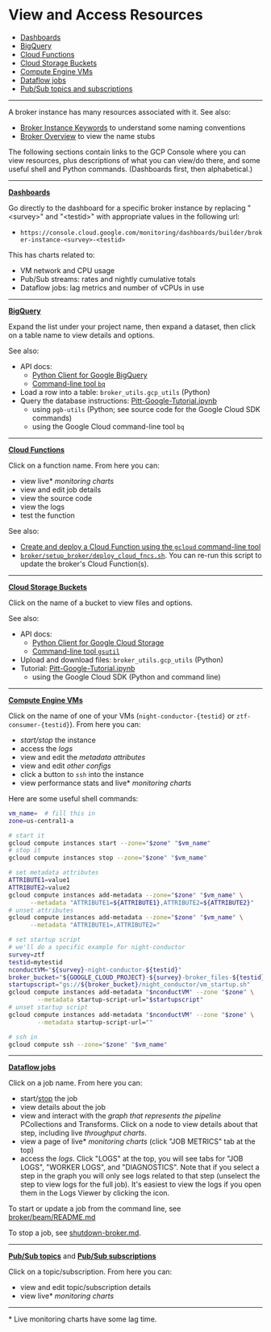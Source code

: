 # View and Access Resources

- [Dashboards](#dashboards)
- [BigQuery](#bq)
- [Cloud Functions](#cf)
- [Cloud Storage Buckets](#cs)
- [Compute Engine VMs](#ce)
- [Dataflow jobs](#dataflow)
- [Pub/Sub topics and subscriptions](#ps)

---

A broker instance has many resources associated with it.
See also:
- [Broker Instance Keywords](broker-instance-keywords.md) to understand some naming conventions
- [Broker Overview](broker-overview.md) to view the name stubs

The following sections contain links to the GCP Console where you can view resources, plus descriptions of what you can view/do there, and some useful shell and Python commands.
(Dashboards first, then alphabetical.)

---

<a name="dashboards"></a>
[__Dashboards__](https://console.cloud.google.com/monitoring/dashboards)

Go directly to the dashboard for a specific broker instance by replacing "\<survey\>" and "\<testid\>" with appropriate values in the following url:
- `https://console.cloud.google.com/monitoring/dashboards/builder/broker-instance-<survey>-<testid>`

This has charts related to:
- VM network and CPU usage
- Pub/Sub streams: rates and nightly cumulative totals
- Dataflow jobs: lag metrics and number of vCPUs in use

---

<a name="bq"></a>
[__BigQuery__](https://console.cloud.google.com/bigquery?project=ardent-cycling-243415)

Expand the list under your project name, then expand a dataset, then click on a table name to view details and options.

See also:
- API docs:
    - [Python Client for Google BigQuery](https://googleapis.dev/python/bigquery/latest/index.html)
    - [Command-line tool `bq`](https://cloud.google.com/bigquery/docs/reference/bq-cli-reference)  
- Load a row into a table: `broker_utils.gcp_utils` (Python)
- Query the database instructions: [Pitt-Google-Tutorial.ipynb](../../../pgb_utils/tutorials/Pitt-Google-Tutorial.ipynb)
    - using `pgb-utils` (Python; see source code for the Google Cloud SDK commands)
    - using the Google Cloud command-line tool `bq`

---

<a name="cf"></a>
[__Cloud Functions__](https://console.cloud.google.com/functions/list?project=ardent-cycling-243415)

Click on a function name. From here you can:
- view live* _monitoring charts_
- view and edit job details
- view the source code
- view the logs
- test the function

See also:
- [Create and deploy a Cloud Function using the `gcloud` command-line tool](https://cloud.google.com/functions/docs/quickstart)
- [`broker/setup_broker/deploy_cloud_fncs.sh`](../../../broker/setup_broker/deploy_cloud_fncs.sh). You can re-run this script to update the broker's Cloud Function(s).

---

<a name="cs"></a>
[__Cloud Storage Buckets__](https://console.cloud.google.com/storage/browser?project=ardent-cycling-243415)

Click on the name of a bucket to view files and options.

See also:
- API docs:
    - [Python Client for Google Cloud Storage](https://googleapis.dev/python/storage/latest/index.html)
    - [Command-line tool `gsutil`](https://cloud.google.com/storage/docs/quickstart-gsutil)  
- Upload and download files: `broker_utils.gcp_utils` (Python)
- Tutorial: [Pitt-Google-Tutorial.ipynb](../../../pgb_utils/tutorials/Pitt-Google-Tutorial.ipynb)
    - using the Google Cloud SDK (Python and command line)

---

<a name="ce"></a>
[__Compute Engine VMs__](https://console.cloud.google.com/compute/instances?project=ardent-cycling-243415&instancessize=50)

Click on the name of one of your VMs (`night-conductor-{testid}` or `ztf-consumer-{testid}`). From here you can:
- _start/stop_ the instance
- access the _logs_
- view and edit the _metadata attributes_
- view and edit _other configs_
- click a button to `ssh` into the instance
- view performance stats and live* _monitoring charts_

Here are some useful shell commands:
```bash
vm_name=  # fill this in
zone=us-central1-a

# start it
gcloud compute instances start --zone="$zone" "$vm_name"
# stop it
gcloud compute instances stop --zone="$zone" "$vm_name"

# set metadata attributes
ATTRIBUTE1=value1
ATTRIBUTE2=value2
gcloud compute instances add-metadata --zone="$zone" "$vm_name" \
      --metadata "ATTRIBUTE1=${ATTRIBUTE1},ATTRIBUTE2=${ATTRIBUTE2}"
# unset attributes
gcloud compute instances add-metadata --zone="$zone" "$vm_name" \
      --metadata "ATTRIBUTE1=,ATTRIBUTE2="

# set startup script
# we'll do a specific example for night-conductor
survey=ztf
testid=mytestid
nconductVM="${survey}-night-conductor-${testid}"
broker_bucket="${GOOGLE_CLOUD_PROJECT}-${survey}-broker_files-${testid}"
startupscript="gs://${broker_bucket}/night_conductor/vm_startup.sh"
gcloud compute instances add-metadata "$nconductVM" --zone "$zone" \
        --metadata startup-script-url="$startupscript"
# unset startup script
gcloud compute instances add-metadata "$nconductVM" --zone "$zone" \
        --metadata startup-script-url=""

# ssh in
gcloud compute ssh --zone="$zone" "$vm_name"
```

---

<a name="dataflow"></a>
[__Dataflow jobs__](https://console.cloud.google.com/dataflow/jobs)

Click on a job name. From here you can:
- start/[stop](shutdown-broker.md#dataflow-jobs) the job
- view details about the job
- view and interact with the _graph that represents the pipeline_ PCollections and Transforms. Click on a node to view details about that step, including live _throughput charts_.
- view a page of live* _monitoring charts_ (click "JOB METRICS" tab at the top)
- access the _logs_. Click "LOGS" at the top, you will see tabs for "JOB LOGS", "WORKER LOGS", and "DIAGNOSTICS". Note that if you select a step in the graph you will only see logs related to that step (unselect the step to view logs for the full job). It's easiest to view the logs if you open them in the Logs Viewer by clicking the icon.

To start or update a job from the command line, see [broker/beam/README.md](../../../broker/beam/README.md)

To stop a job, see [shutdown-broker.md](shutdown-broker.md).

---

<a name="ps"></a>
[__Pub/Sub topics__](https://console.cloud.google.com/cloudpubsub/topic/list?project=ardent-cycling-243415) and [__Pub/Sub subscriptions__](https://console.cloud.google.com/cloudpubsub/subscription/list?project=ardent-cycling-243415)

Click on a topic/subscription. From here you can:
- view and edit topic/subscription details
- view live* _monitoring charts_

---

\* Live monitoring charts have some lag time.
